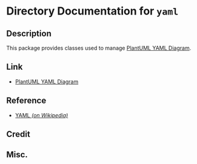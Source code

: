 # Directory Documentation for `yaml`

## Description
This package provides classes used to manage [PlantUML YAML Diagram](https://plantuml.com/yaml).

## Link
- [PlantUML YAML Diagram](https://plantuml.com/yaml)

## Reference
- [YAML _(on Wikipedia)_](https://en.wikipedia.org/wiki/YAML)

## Credit

## Misc.

